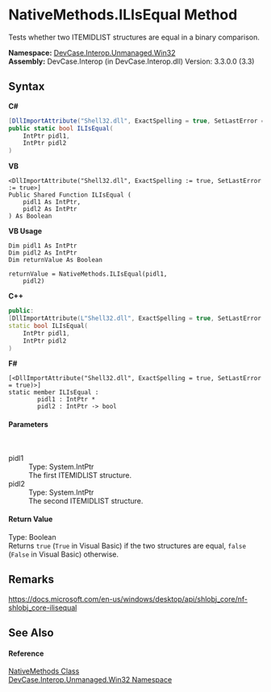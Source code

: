 # NativeMethods.ILIsEqual Method 
 

Tests whether two ITEMIDLIST structures are equal in a binary comparison.

**Namespace:**&nbsp;<a href="N_DevCase_Interop_Unmanaged_Win32">DevCase.Interop.Unmanaged.Win32</a><br />**Assembly:**&nbsp;DevCase.Interop (in DevCase.Interop.dll) Version: 3.3.0.0 (3.3)

## Syntax

**C#**<br />
``` C#
[DllImportAttribute("Shell32.dll", ExactSpelling = true, SetLastError = true)]
public static bool ILIsEqual(
	IntPtr pidl1,
	IntPtr pidl2
)
```

**VB**<br />
``` VB
<DllImportAttribute("Shell32.dll", ExactSpelling := true, SetLastError := true>]
Public Shared Function ILIsEqual ( 
	pidl1 As IntPtr,
	pidl2 As IntPtr
) As Boolean
```

**VB Usage**<br />
``` VB Usage
Dim pidl1 As IntPtr
Dim pidl2 As IntPtr
Dim returnValue As Boolean

returnValue = NativeMethods.ILIsEqual(pidl1, 
	pidl2)
```

**C++**<br />
``` C++
public:
[DllImportAttribute(L"Shell32.dll", ExactSpelling = true, SetLastError = true)]
static bool ILIsEqual(
	IntPtr pidl1, 
	IntPtr pidl2
)
```

**F#**<br />
``` F#
[<DllImportAttribute("Shell32.dll", ExactSpelling = true, SetLastError = true)>]
static member ILIsEqual : 
        pidl1 : IntPtr * 
        pidl2 : IntPtr -> bool 

```


#### Parameters
&nbsp;<dl><dt>pidl1</dt><dd>Type: System.IntPtr<br />The first ITEMIDLIST structure.</dd><dt>pidl2</dt><dd>Type: System.IntPtr<br />The second ITEMIDLIST structure.</dd></dl>

#### Return Value
Type: Boolean<br />Returns `true` (`True` in Visual Basic) if the two structures are equal, `false` (`False` in Visual Basic) otherwise.

## Remarks
<a href="https://docs.microsoft.com/en-us/windows/desktop/api/shlobj_core/nf-shlobj_core-ilisequal" target="_blank">https://docs.microsoft.com/en-us/windows/desktop/api/shlobj_core/nf-shlobj_core-ilisequal</a>

## See Also


#### Reference
<a href="T_DevCase_Interop_Unmanaged_Win32_NativeMethods">NativeMethods Class</a><br /><a href="N_DevCase_Interop_Unmanaged_Win32">DevCase.Interop.Unmanaged.Win32 Namespace</a><br />